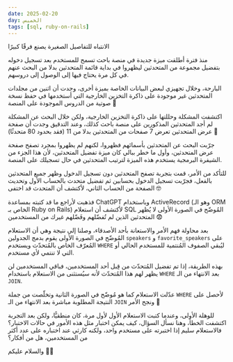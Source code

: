 ```yaml
---
date: 2025-02-20
day: الخميس
tags: [sql, ruby-on-rails]
---
```


الانتباه للتفاصيل الصغيرة يصنع فرقًا كبيرًا

منذ فترة أطلقت ميزة جديدة في منصة باحث تسمح للمستخدم بعد تسجيل دخوله بتفضيل مجموعة من المتحدثين ليظهروا في بداية قائمة المتحدثين بدلا من البحث عنهم في كل مرة يحتاج فيها إلى الوصول إلى دروسهم.

البارحة، وخلال تجهيزي لبعض البيانات الخاصة بميزة أخرى، وجدت أن اثنين من مجلدات المتحدثين غير موجودة على ذاكرة التخزين الخارجية التي أستخدمها في حفظ نسخة صوتية من الدروس الموجودة على المنصة 🤔

اكتشفت المشكلة وحللتها على ذاكرة التخزين الخارجية، ولكن خلال البحث عن المشكلة لم أجد المتحدثين المذكورين على منصة باحث كذلك، وعند التدقيق وجدت أن صفحة عرض المتحدثين تعرض 7 صفحات من المتحدثين بدلا من 11 (فقد بحدود 80 متحدثًا) 🧐

جرّبت البحث عن المتحدثين بأسمائهم فظهروا، لكنهم لم يظهروا بمجرد تصفح صفحة عرض المتحدثين، وأول ما خطر ببالي كان ميزة تفضيل المتحدثين، لأن هذا الجزء من الشيفرة البرمجية يستخدم هذه الميزة لترتيب المتحدثين في حال تسجيلك على المنصة.

للتأكد من الأمر، قمت بتجربة تصفح المتحدثين دون تسجيل الدخول وظهر جميع المتحدثين بالفعل، فجرّبت تسجيل الدخول بحسابين ثم تفضيل متحدث بالحساب الأول وتحديث الصفحة من الحساب الثاني، لأكتشف أن المتحدث قد اختفى 🤓

فذهبت لأراجع ما قد كتبته بمساعدة ChatGPT وباستخدام ActiveRecord (وهو الـ ORM الخاص بـ Ruby on Rails) لأكتشف أن استعلام SQL المُوضّح في الصورة الأولى لا يُظهر المتحدثين الذين لم تُفضّلهم وفَضّلهم غيرك من المستخدمين 😨

بعد محاولة فهم الأمر والاستعانة بأحد الأصدقاء، وصلنا إلى نتيجة وهي أن الاستعلام المُوضّح في الصورة الأولى يقوم بدمج الجدولين `speakers` و `favorite_speakers` على المُعرّف الخاص بالمُتحدّث ويستخدم `WHERE` ليُبقي الصفوف المُنتمية للمستخدم الحالي أو التي لا تنتمي لأي مستخدم.

بهذه الطريقة، إذا تم تفضيل المُتحدّث من قِبل أحد المستخدمين، فباقي المستخدمين لن يظهر لهم هذا المُتحدّث لأنه سيُستثنى من الاستعلام باستخدام `WHERE` بعد الانتهاء من الـ `JOIN`.

عدّلت الاستعلام كما هو مُوضّح في الصورة الثانية وتخلّصت من جملة `WHERE` لأحصل على النتيجة المطلوبة مباشرة بعد الانتهاء من الـ `JOIN` ونجح الأمر 🥳

للوهلة الأولى، وعندما كتبت الاستعلام الأول لأول مرة، كان منطقيًّا، ولكن بعد التجربة اكتشفت الخطأ، وهنا نسأل السؤال، كيف يمكن اختبار مثل هذه الأمور في حالات الاختبار؟ فالاستعلام سليم إذا اختبرته على مستخدم واحد، ولكنه كارثي عند اختباره على عدد أكثر من المستخدمين، هل من أفكار؟

والسلام عليكم 👋🏻
